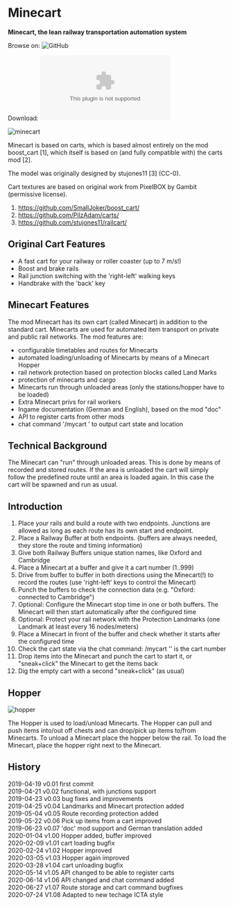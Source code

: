 Minecart
========

**Minecart, the lean railway transportation automation system**


Browse on: ![GitHub](https://github.com/joe7575/minecart)

Download: ![GitHub](https://github.com/joe7575/minecart/archive/master.zip)

![minecart](https://github.com/joe7575/minecart/blob/master/screenshot.png)


Minecart is based on carts, which is
based almost entirely on the mod boost_cart [1], which
itself is based on (and fully compatible with) the carts mod [2].

The model was originally designed by stujones11 [3] (CC-0).

Cart textures are based on original work from PixelBOX by Gambit (permissive
license).


1. https://github.com/SmallJoker/boost_cart/
2. https://github.com/PilzAdam/carts/
3. https://github.com/stujones11/railcart/


Original Cart Features
----------------------

- A fast cart for your railway or roller coaster (up to 7 m/s!)
- Boost and brake rails
- Rail junction switching with the 'right-left' walking keys
- Handbrake with the 'back' key


Minecart Features
-----------------

The mod Minecart has its own cart (called Minecart) in addition to the standard cart.
Minecarts are used for automated item transport on private and public rail networks.
The mod features are:
- configurable timetables and routes for Minecarts
- automated loading/unloading of Minecarts by means of a Minecart Hopper
- rail network protection based on protection blocks called Land Marks
- protection of minecarts and cargo
- Minecarts run through unloaded areas (only the stations/hopper have to be loaded)
- Extra Minecart privs for rail workers
- Ingame documentation (German and English), based on the mod "doc"
- API to register carts from other mods
- chat command '/mycart <num>' to output cart state and location


Technical Background
--------------------

The Minecart can "run" through unloaded areas. This is done by means of recorded 
and stored routes. If the area is unloaded the cart will simply follow the 
predefined route until an area is loaded again. In this case the cart will be 
spawned and run as usual.


Introduction
------------

1. Place your rails and build a route with two endpoints. Junctions are allowed 
   as long as each route has its own start and endpoint.
2. Place a Railway Buffer at both endpoints. (buffers are always needed, 
   they store the route and timing information)
3. Give both Railway Buffers unique station names, like Oxford and Cambridge
4. Place a Minecart at a buffer and give it a cart number (1..999)
5. Drive from buffer to buffer in both directions using the Minecart(!) to record the 
   routes (use 'right-left' keys to control the Minecart)
6. Punch the buffers to check the connection data (e.g. "Oxford: connected to Cambridge")
7. Optional: Configure the Minecart stop time in one or both buffers. The Minecart 
   will then start automatically after the configured time
8. Optional: Protect your rail network with the Protection Landmarks (one Landmark 
   at least every 16 nodes/meters)
9. Place a Minecart in front of the buffer and check whether it starts after the 
   configured time
10. Check the cart state via the chat command: /mycart <num>
    '<num>' is the cart number
11. Drop items into the Minecart and punch the cart to start it, or "sneak+click" the 
    Minecart to get the items back
12. Dig the empty cart with a second "sneak+click" (as usual)


Hopper
------

![hopper](https://github.com/joe7575/minecart/blob/master/hopper.png)

The Hopper is used to load/unload Minecarts.
The Hopper can pull and push items into/out off chests and can drop/pick up items 
to/from Minecarts. To unload a Minecart place the hopper below the rail. 
To load the Minecart, place the hopper right next to the Minecart.


History
-------

2019-04-19  v0.01  first commit  
2019-04-21  v0.02  functional, with junctions support  
2019-04-23  v0.03  bug fixes and improvements  
2019-04-25  v0.04  Landmarks and Minecart protection added  
2019-05-04  v0.05  Route recording protection added  
2019-05-22  v0.06  Pick up items from a cart improved  
2019-06-23  v0.07  'doc' mod support and German translation added  
2020-01-04  v1.00  Hopper added, buffer improved  
2020-02-09  v1.01  cart loading bugfix  
2020-02-24  v1.02  Hopper improved  
2020-03-05  v1.03  Hopper again improved  
2020-03-28  v1.04  cart unloading bugfix  
2020-05-14  v1.05  API changed to be able to register carts  
2020-06-14  v1.06  API changed and chat command added  
2020-06-27  v1.07  Route storage and cart command bugfixes  
2020-07-24  V1.08  Adapted to new techage ICTA style  
  
